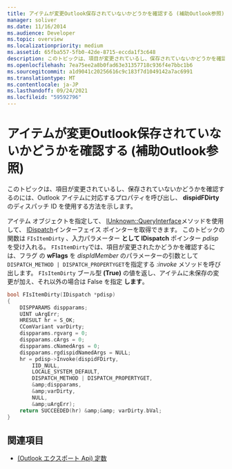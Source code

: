 ```yaml
---
title: アイテムが変更Outlook保存されていないかどうかを確認する (補助Outlook参照)
manager: soliver
ms.date: 11/16/2014
ms.audience: Developer
ms.topic: overview
ms.localizationpriority: medium
ms.assetid: 65fba557-5fb0-42de-8715-eccda1f3c648
description: このトピックは、項目が変更されているし、保存されていないかどうかを確認するのには、Outlook アイテムに対応するプロパティを呼び出し、 dispidFDirtyのディスパッチ ID を使用する方法を示します。
ms.openlocfilehash: 7ea75ee2a8b0fad63e31357718c936f4e7bbc1b6
ms.sourcegitcommit: a1d9041c20256616c9c183f7d1049142a7ac6991
ms.translationtype: MT
ms.contentlocale: ja-JP
ms.lasthandoff: 09/24/2021
ms.locfileid: "59592796"
---
```

# <a name="determine-if-an-outlook-item-has-been-modified-but-not-saved-outlook-auxiliary-reference"></a>アイテムが変更Outlook保存されていないかどうかを確認する (補助Outlook参照)

このトピックは、項目が変更されているし、保存されていないかどうかを確認するのには、Outlook アイテムに対応するプロパティを呼び出し、 **dispidFDirty** のディスパッチ ID を使用する方法を示します。 
  
アイテム オブジェクトを指定して、 [IUnknown::QueryInterface](https://docs.microsoft.com/windows/win32/api/unknwn/nf-unknwn-iunknown-queryinterface(q))メソッドを使用して、 [IDispatch](https://docs.microsoft.com/previous-versions/windows/desktop/api/oaidl/nn-oaidl-idispatch)インターフェイス ポインターを取得できます。 このトピックの関数は `FIsItemDirty` 、入力パラメーター **として IDispatch** ポインター  _pdisp_ を受け入れる。  `FIsItemDirty`では、項目が変更されたかどうかを確認するには、フラグ [](https://docs.microsoft.com/previous-versions/windows/desktop/api/oaidl/nf-oaidl-idispatch-invoke)の **wFlags** を _dispIdMember_ のパラメーターの引数として `DISPATCH_METHOD | DISPATCH_PROPERTYGET`を指定する _:invoke_ メソッドを呼び出します。  `FIsItemDirty` ブール型 **(True)** の値を返し、アイテムに未保存の変更が加え、それ以外の場合は False を指定 **します**。
  
```cpp
bool FIsItemDirty(IDispatch *pdisp)
{
    DISPPARAMS dispparams;
    UINT uArgErr;
    HRESULT hr = S_OK;
    CComVariant varDirty;
    dispparams.rgvarg = 0;
    dispparams.cArgs = 0;
    dispparams.cNamedArgs = 0;
    dispparams.rgdispidNamedArgs = NULL;
    hr = pdisp->Invoke(dispidFDirty,
        IID_NULL,
        LOCALE_SYSTEM_DEFAULT,
        DISPATCH_METHOD | DISPATCH_PROPERTYGET,
        &amp;dispparams,
        &amp;varDirty,
        NULL,
        &amp;uArgErr);
    return SUCCEEDED(hr) &amp;&amp; varDirty.bVal;
}

```

## <a name="see-also"></a>関連項目

- [(Outlook エクスポート Api) 定数](constants-outlook-exported-apis.md)

